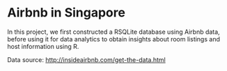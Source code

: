 # Airbnb in Singapore

In this project, we first constructed a RSQLite database using Airbnb data, before using it for data analytics to obtain insights about room listings and host information using R. 

Data source: http://insideairbnb.com/get-the-data.html 

